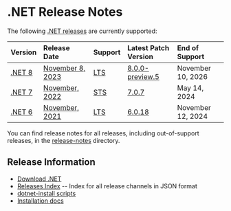 # .NET Release Notes

The following [.NET releases](./releases.md) are currently supported:

|  Version  | Release Date | Support | Latest Patch Version | End of Support |
| :-- | :-- | :-- | :-- | :-- |
| [.NET 8](8.0/README.md) | [November 8, 2023](https://devblogs.microsoft.com/dotnet/announcing-dotnet-8-preview-4/) | [LTS][policies] | [8.0.0-preview.5][8.0.0-preview.5] | November 10, 2026 |
| [.NET 7](7.0/README.md) | [November, 2022](https://devblogs.microsoft.com/dotnet/announcing-dotnet-7/) | [STS](/release-policies.md) | [7.0.7][7.0.7] | May 14, 2024 |
| [.NET 6](6.0/README.md) | [November, 2021](https://devblogs.microsoft.com/dotnet/announcing-net-6/) | [LTS](/release-policies.md) | [6.0.18][6.0.18]  | November 12, 2024 |

You can find release notes for all releases, including out-of-support releases, in the [release-notes](.) directory.

[8.0.0-preview.5]: 8.0/preview/8.0.0-preview.5.md
[7.0.7]: 7.0/7.0.7/7.0.7.md
[6.0.18]: 6.0/6.0.18/6.0.18.md

## Release Information

* [Download .NET](https://dotnet.microsoft.com/download/dotnet)
* [Releases Index][releases-index.json] -- Index for all release channels in JSON format
* [dotnet-install scripts](https://learn.microsoft.com/dotnet/core/tools/dotnet-install-script)
* [Installation docs](https://learn.microsoft.com/dotnet/core/install/)

[releases-index.json]: https://dotnetcli.blob.core.windows.net/dotnet/release-metadata/releases-index.json
[policies]: ../release-policies.md
